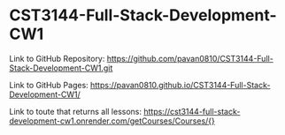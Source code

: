 # CST3144-Full-Stack-Development-CW1

Link to GitHub Repository: https://github.com/pavan0810/CST3144-Full-Stack-Development-CW1.git

Link to GitHub Pages: https://pavan0810.github.io/CST3144-Full-Stack-Development-CW1/

Link to toute that returns all lessons: https://cst3144-full-stack-development-cw1.onrender.com/getCourses/Courses/{}
